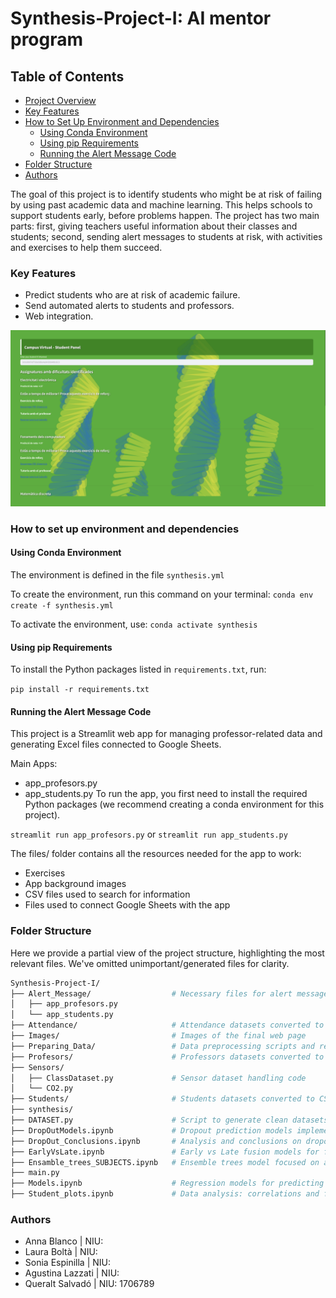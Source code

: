 # Synthesis-Project-I: AI mentor program

## Table of Contents

- [Project Overview](#synthesis-project-i-ai-mentor-program)
- [Key Features](#key-features)
- [How to Set Up Environment and Dependencies](#how-to-set-up-environment-and-dependencies)
  - [Using Conda Environment](#using-conda-environment)
  - [Using pip Requirements](#using-pip-requirements)
  - [Running the Alert Message Code](#running-the-alert-message-code)
- [Folder Structure](#folder-structure)
- [Authors](#authors)


The goal of this project is to identify students who might be at risk of failing by using past academic data and machine learning. This helps schools to support students early, before problems happen. The project has two main parts: first, giving teachers useful information about their classes and students; second, sending alert messages to students at risk, with activities and exercises to help them succeed.

### Key Features
- Predict students who are at risk of academic failure.
- Send automated alerts to students and professors.
- Web integration.


![Alt text](Images/visualization.png)


### How to set up environment and dependencies

#### Using Conda Environment
The environment is defined in the file `synthesis.yml`

To create the environment, run this command on your terminal:
`conda env create -f synthesis.yml`

To activate the environment, use:
`conda activate synthesis`

#### Using pip Requirements

To install the Python packages listed in `requirements.txt`, run:

`pip install -r requirements.txt`

#### Running the Alert Message Code
This project is a Streamlit web app for managing professor-related data and generating Excel files connected to Google Sheets.

Main Apps:
- app_profesors.py 
- app_students.py
To run the app, you first need to install the required Python packages (we recommend creating a conda environment for this project).

`streamlit run app_profesors.py` or `streamlit run app_students.py`

The files/ folder contains all the resources needed for the app to work:
- Exercises
- App background images
- CSV files used to search for information
- Files used to connect Google Sheets with the app

### Folder Structure

Here we provide a partial view of the project structure, highlighting the most relevant files. We've omitted unimportant/generated files for clarity.

```bash
Synthesis-Project-I/
├── Alert_Message/                  # Necessary files for alert message implementation
│   ├── app_profesors.py
│   └── app_students.py
├── Attendance/                     # Attendance datasets converted to CSV files
├── Images/                         # Images of the final web page  
├── Preparing_Data/                 # Data preprocessing scripts and resources
├── Profesors/                      # Professors datasets converted to CSV files
├── Sensors/
│   ├── ClassDataset.py             # Sensor dataset handling code
│   └── CO2.py                   
├── Students/                       # Students datasets converted to CSV files
├── synthesis/
├── DATASET.py                      # Script to generate clean datasets for training dropout and final mark prediction models
├── DropOutModels.ipynb             # Dropout prediction models implementation
├── DropOut_Conclusions.ipynb       # Analysis and conclusions on dropout prediction results
├── EarlyVsLate.ipynb               # Early vs Late fusion models for final mark prediction
├── Ensamble_trees_SUBJECTS.ipynb   # Ensemble trees model focused on a single subject 
├── main.py 
├── Models.ipynb                    # Regression models for predicting students' final marks
├── Student_plots.ipynb             # Data analysis: correlations and feature importance visualization
```

### Authors

- Anna Blanco | NIU:
- Laura Boltà | NIU:
- Sonia Espinilla | NIU:
- Agustina Lazzati | NIU:
- Queralt Salvadó | NIU: 1706789
